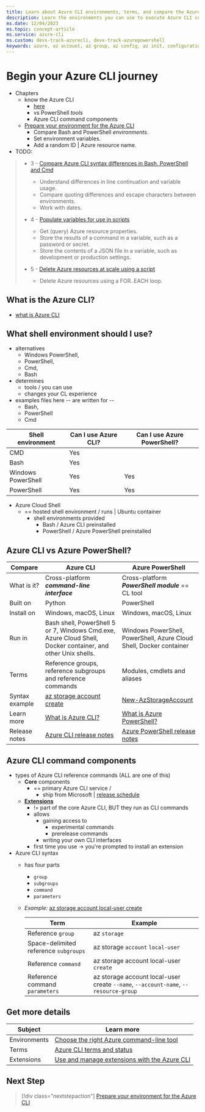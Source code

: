 ```yaml
---
title: Learn about Azure CLI environments, terms, and compare the Azure CLI to Azure PowerShell | Microsoft Docs
description: Learn the environments you can use to execute Azure CLI commands, Azure CLI terms, how the Azure CLI compares to Azure PowerShell.
ms.date: 12/04/2023
ms.topic: concept-article
ms.service: azure-cli
ms.custom: devx-track-azurecli, devx-track-azurepowershell
keywords: azure, az account, az group, az config, az init, configuration
---
```

# Begin your Azure CLI journey

* Chapters
  * know the Azure CLI
    * [here](get-started-tutorial-0-before-you-begin.md)
    * vs PowerShell _tools_
    * Azure CLI command components
  * [Prepare your environment for the Azure CLI](./get-started-tutorial-1-prepare-environment.md)
    * Compare Bash and PowerShell _environments_.
    * Set environment variables.
    * Add a random ID | Azure resource name.
* TODO:
> * 3 - [Compare Azure CLI syntax differences in Bash, PowerShell and Cmd](./get-started-tutorial-2-environment-syntax.md)
>   * Understand differences in line continuation and variable usage.
>   * Compare quoting differences and escape characters between environments.
>   * Work with dates.
>
> * 4 - [Populate variables for use in scripts](./get-started-tutorial-3-use-variables.md)
>   * Get (query) Azure resource properties.
>   * Store the results of a command in a variable, such as a password or secret.
>   * Store the contents of a JSON file in a variable, such as development or production settings.
>
> * 5 - [Delete Azure resources at scale using a script](./get-started-tutorial-4-delete-resources.md)
>   * Delete Azure resources using a FOR..EACH loop.

## What is the Azure CLI?

* [what is Azure CLI](./what-is-azure-cli.md)

## What shell environment should I use?

* alternatives
  * Windows PowerShell,
  * PowerShell,
  * Cmd,
  * Bash
* determines 
  * tools / you can use
  * changes your CL experience
* examples files here -- are written for --
  * Bash,
  * PowerShell
  * Cmd

|Shell environment | Can I use Azure CLI? | Can I use Azure PowerShell?|
|-|-|-|
| CMD | Yes ||
| Bash | Yes ||
| Windows PowerShell | Yes | Yes |
| PowerShell | Yes | Yes |

* Azure Cloud Shell
  * == hosted shell environment / runs | Ubuntu container
    * shell environments provided
      * Bash / Azure CLI preinstalled
      * PowerShell / Azure PowerShell preinstalled

## Azure CLI vs Azure PowerShell?


| Compare | Azure CLI | Azure PowerShell |
|-|-|-|
|What is it?|Cross-platform **_command-line interface_** | Cross-platform **_PowerShell module_** == CL tool
|Built on | Python | PowerShell
|Install on| Windows, macOS, Linux | Windows, macOS, Linux
|Run in|Bash shell, PowerShell 5 or 7, Windows Cmd.exe, Azure Cloud Shell, Docker container, and other Unix shells.| Windows PowerShell, PowerShell, Azure Cloud Shell, Docker container
|Terms| Reference groups, reference subgroups and reference commands | Modules, cmdlets and aliases
|Syntax example | [az storage account create](/cli/azure/storage/account#az-storage-account-create) | [New-AzStorageAccount](/powershell/module/az.storage/new-azstorageaccount) |
|Learn more | [What is Azure CLI?](./what-is-azure-cli.md) | [What is Azure PowerShell?](/powershell/azure/what-is-azure-powershell)
|Release notes| [Azure CLI release notes](./release-notes-azure-cli.md) | [Azure PowerShell release notes](/powershell/azure/release-notes-azureps)

## Azure CLI command components

* types of Azure CLI reference commands (ALL are one of this)
  * **Core** components
    * == primary Azure CLI service /
      * ship from Microsoft | [release schedule](./release-notes-azure-cli.md)
  * **[Extensions](./azure-cli-extensions-overview.md)**
    * != part of the core Azure CLI, BUT they run as CLI commands
    * allows
      * gaining access to
        * experimental commands
        * prerelease commands
      * writing your own CLI interfaces
    * first time you use -> you're prompted to install an extension
* Azure CLI syntax
  * has four parts
    * `group`
    * `subgroups`
    * `command`
    * `parameters`
  * _Example:_ [az storage account local-user create](/cli/azure/storage/account/local-user#az-storage-account-local-user-create)

    | Term | Example |
    |-|-|
    | Reference `group` | az `storage`
    | Space-delimited reference `subgroups` | az storage `account` `local-user`
    | Reference `command` | az storage account local-user `create`
    | Reference command `parameters` | az storage account local-user create `--name`, `--account-name`, `--resource-group`

## Get more details


| Subject | Learn more |
|-|-|
| Environments | [Choose the right Azure command-line tool](./choose-the-right-azure-command-line-tool.md)
| Terms | [Azure CLI terms and status](reference-types-and-status.md) |
| Extensions | [Use and manage extensions with the Azure CLI](./azure-cli-extensions-overview.md)

## Next Step

> [!div class="nextstepaction"]
> [Prepare your environment for the Azure CLI](./get-started-tutorial-1-prepare-environment.md)
